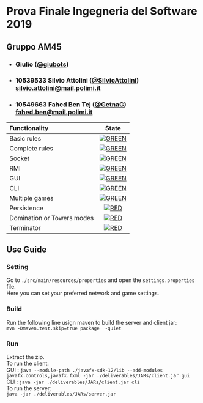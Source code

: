 # Prova Finale Ingegneria del Software 2019
## Gruppo AM45

- ###   Giulio ([@giubots](https://github.com/giubots))
- ###   10539533    Silvio Attolini ([@SilvioAttolini](https://github.com/SilvioAttolini))<br>silvio.attolini@mail.polimi.it
- ###   10549663    Fahed Ben Tej ([@GetnaG](https://github.com/GetnaG))<br>fahed.ben@mail.polimi.it

| Functionality | State |
|:-----------------------|:------------------------------------:|
| Basic rules | [![GREEN](https://placehold.it/15/44bb44/44bb44)](#) |
| Complete rules | [![GREEN](https://placehold.it/15/44bb44/44bb44)](#) |
| Socket |[![GREEN](https://placehold.it/15/44bb44/44bb44)](#) |
| RMI | [![GREEN](https://placehold.it/15/44bb44/44bb44)](#) |
| GUI | [![GREEN](https://placehold.it/15/44bb44/44bb44)](#) |
| CLI |[![GREEN](https://placehold.it/15/44bb44/44bb44)](#) |
| Multiple games | [![GREEN](https://placehold.it/15/44bb44/44bb44)](#)|
| Persistence | [![RED](https://placehold.it/15/f03c15/f03c15)](#) |
| Domination or Towers modes | [![RED](https://placehold.it/15/f03c15/f03c15)](#) |
| Terminator | [![RED](https://placehold.it/15/f03c15/f03c15)](#) |

<!--
[![RED](https://placehold.it/15/f03c15/f03c15)](#)
[![YELLOW](https://placehold.it/15/ffdd00/ffdd00)](#)
[![GREEN](https://placehold.it/15/44bb44/44bb44)](#)
-->

## Use Guide
### Setting
Go to `./src/main/resources/properties` and open the `settings.properties` file.  <br>
Here you can set your preferred network and game settings. <br>
### Build 
Run the following line usign maven to build the server and client jar: <br>
`mvn -Dmaven.test.skip=true package  -quiet` <br>
### Run
Extract the zip. <br>
To run the client: <br>
GUI : `java --module-path ./javafx-sdk-12/lib --add-modules javafx.controls,javafx.fxml -jar ./deliverables/JARs/client.jar gui` <br>
CLI : `java -jar ./deliverables/JARs/client.jar cli` <br>
To run the server: <br>
`java -jar ./deliverables/JARs/server.jar` <br>

